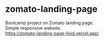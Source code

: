 # zomato-landing-page
Bootcamp project on Zomato landing page.
<br>
Simple responsive website.
<br>
https://zomato-landing-page-livid.vercel.app/
